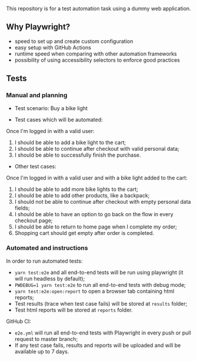 This repository is for a test automation task using a dummy web application.

## Why Playwright?

- speed to set up and create custom configuration
- easy setup with GitHub Actions
- runtime speed when comparing with other automation frameworks
- possibility of using accessibility selectors to enforce good practices

## Tests
### Manual and planning

- Test scenario: Buy a bike light

- Test cases which will be automated:

Once I'm logged in with a valid user:

1) I should be able to add a bike light to the cart;
2) I should be able to continue after checkout with valid personal data;
3) I should be able to successfully finish the purchase.

- Other test cases:

Once I'm logged in with a valid user and with a bike light added to the cart:

1) I should be able to add more bike lights to the cart;
2) I should be able to add other products, like a backpack;
3) I should not be able to continue after checkout with empty personal data fields;
4) I should be able to have an option to go back on the flow in every checkout page;
5) I should be able to return to home page when I complete my order;
6) Shopping cart should get empty after order is completed.

### Automated and instructions

In order to run automated tests:
- `yarn test:e2e` and all end-to-end tests will be run using playwright (it will run headless by default);
- `PWDEBUG=1 yarn test:e2e` to run all end-to-end tests with debug mode;
- `yarn test:e2e:open:report` to open a browser tab containing html reports;
- Test results (trace when test case fails) will be stored at `results` folder;
- Test html reports will be stored at `reports` folder.

GitHub CI:
- `e2e.yml` will run all end-to-end tests with Playwright in every push or pull request to master branch;
- If any test case fails, results and reports will be uploaded and will be available up to 7 days.